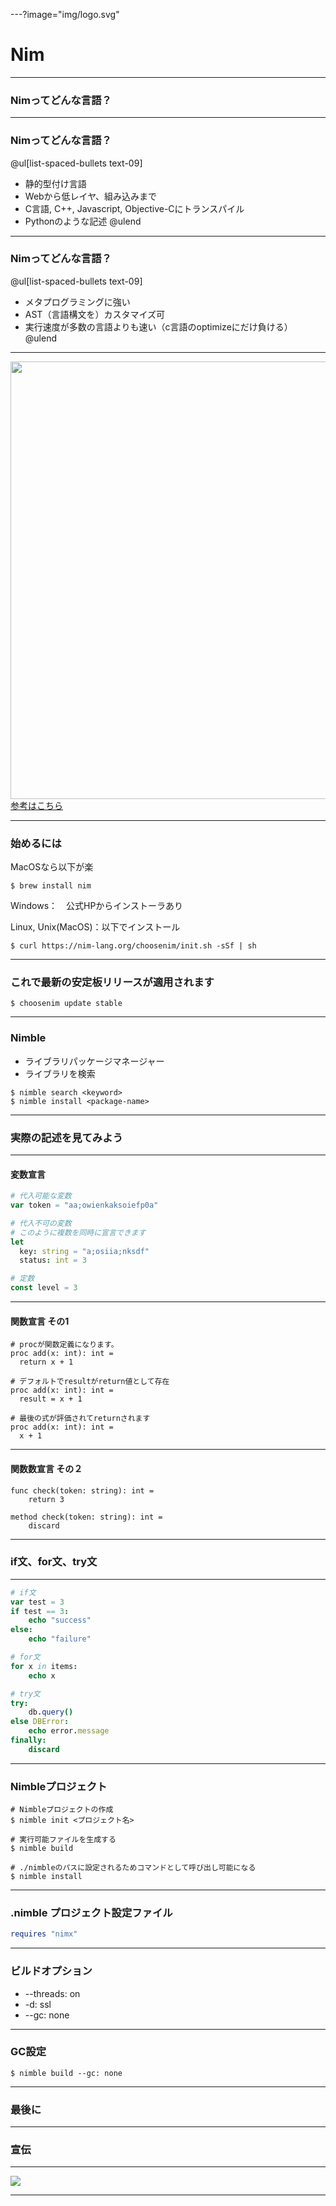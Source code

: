 ---?image="img/logo.svg"

# Nim

---

### Nimってどんな言語？

---

### Nimってどんな言語？
@ul[list-spaced-bullets text-09]
- 静的型付け言語
- Webから低レイヤ、組み込みまで
- C言語, C++, Javascript, Objective-Cにトランスパイル
- Pythonのような記述
@ulend

---

### Nimってどんな言語？
@ul[list-spaced-bullets text-09]
- メタプログラミングに強い
- AST（言語構文を）カスタマイズ可
- 実行速度が多数の言語よりも速い（c言語のoptimizeにだけ負ける）
@ulend

---

<img src="img/lang_chart.png" style="width:700px;"></img>
<a href="http://h-miyako.hatenablog.com/entry/2015/01/23/060000">参考はこちら</a>

---

### 始めるには

MacOSなら以下が楽

```
$ brew install nim
```

Windows：　公式HPからインストーラあり

Linux, Unix(MacOS)：以下でインストール

```
$ curl https://nim-lang.org/choosenim/init.sh -sSf | sh
```

---

### これで最新の安定板リリースが適用されます

```
$ choosenim update stable
```
---

### Nimble

- ライブラリパッケージマネージャー
- ライブラリを検索
```
$ nimble search <keyword>
$ nimble install <package-name>
```

---

### 実際の記述を見てみよう

---

#### 変数宣言

```nim
# 代入可能な変数
var token = "aa;owienkaksoiefp0a"

# 代入不可の変数
# このように複数を同時に宣言できます
let
  key: string = "a;osiia;nksdf"
  status: int = 3

# 定数
const level = 3
```

---

#### 関数宣言 その1


```
# procが関数定義になります。
proc add(x: int): int =
  return x + 1

# デフォルトでresultがreturn値として存在
proc add(x: int): int =
  result = x + 1

# 最後の式が評価されてreturnされます
proc add(x: int): int =
  x + 1
```

---

#### 関数数宣言 その２


```
func check(token: string): int =
    return 3

method check(token: string): int =
    discard
```

---

### if文、for文、try文

---

```nim
# if文
var test = 3
if test == 3:
    echo "success"
else:
    echo "failure"

# for文
for x in items:
    echo x

# try文
try:
    db.query()
else DBError:
    echo error.message
finally:
    discard
```

---

### Nimbleプロジェクト

```
# Nimbleプロジェクトの作成
$ nimble init <プロジェクト名>

# 実行可能ファイルを生成する
$ nimble build

# ./nimbleのパスに設定されるためコマンドとして呼び出し可能になる
$ nimble install
```

---

### .nimble プロジェクト設定ファイル

```nim
requires "nimx"
```
---

### ビルドオプション

- --threads: on
- -d: ssl
- --gc: none

---

###  GC設定

```
$ nimble build --gc: none
```

---

### 最後に

---

### 宣伝

---

<img src="img/cover.jpg"></img>

---


